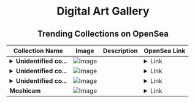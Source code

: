 <div align="center">

# Digital Art Gallery

## Trending Collections on OpenSea

| Collection Name                       | Image                                                                                     | Description                       | OpenSea Link                                                                                          |
|---------------------------------------|-------------------------------------------------------------------------------------------|-----------------------------------|--------------------------------------------------------------------------------------------------------|
| **<details><summary>Unidentified co...</summary>Unidentified contract 23d70677-b648-4036-b5e9-acfc30d6071b</details>** | ![Image](https://i.seadn.io/s/raw/files/e86404459f0a28661c41bd910f8b5899.png?w=500&auto=format?w=200&auto=format) |  | <details><summary>Link</summary>[Unidentified contract 23d70677-b648-4036-b5e9-acfc30d6071b](https://opensea.io/collection/unidentified-contract-23d70677-b648-4036-b5e9-acfc)</details> |
| **<details><summary>Unidentified co...</summary>Unidentified contract 9c942d19-d9a5-43ea-b96e-191f4ea83790</details>** | ![Image](https://i.seadn.io/s/raw/files/6c5f3c63da8bac7eb300c742b9db0740.png?w=500&auto=format?w=200&auto=format) |  | <details><summary>Link</summary>[Unidentified contract 9c942d19-d9a5-43ea-b96e-191f4ea83790](https://opensea.io/collection/unidentified-contract-9c942d19-d9a5-43ea-b96e-191f)</details> |
| **<details><summary>Unidentified co...</summary>Unidentified contract 0cdc2440-3952-48f4-aa39-912795bce6d7</details>** | ![Image](https://i.seadn.io/s/raw/files/e86404459f0a28661c41bd910f8b5899.png?w=500&auto=format?w=200&auto=format) |  | <details><summary>Link</summary>[Unidentified contract 0cdc2440-3952-48f4-aa39-912795bce6d7](https://opensea.io/collection/unidentified-contract-0cdc2440-3952-48f4-aa39-9127)</details> |
| **Moshicam** | ![Image](https://i.seadn.io/s/raw/files/b70f7fdb3e8b0b7d30467e3caf14cbad.png?w=500&auto=format?w=200&auto=format) |  | <details><summary>Link</summary>[Moshicam](https://opensea.io/collection/moshicam-5453)</details> |

</div>